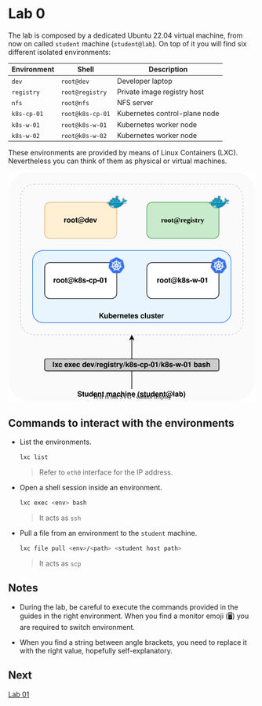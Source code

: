 # Lab 0

The lab is composed by a dedicated Ubuntu 22.04 virtual machine, from now on called `student` machine (`student@lab`).
On top of it you will find six different isolated environments:

| Environment | Shell | Description |
|---|---|---|
| `dev` | `root@dev` | Developer laptop |
| `registry` | `root@registry` | Private image registry host |
| `nfs` | `root@nfs` | NFS server |
| `k8s-cp-01` | `root@k8s-cp-01` | Kubernetes control-plane node |
| `k8s-w-01` | `root@k8s-w-01` | Kubernetes worker node |
| `k8s-w-02` | `root@k8s-w-02` | Kubernetes worker node |

These environments are provided by means of Linux Containers (LXC). Nevertheless you can think of them as physical or virtual machines.

![Lab](./img/lab.svg "Lab environment")

## Commands to interact with the environments

* List the environments.
  ```sh
  lxc list
  ```
  > Refer to `eth0` interface for the IP address.

* Open a shell session inside an environment.
  ```sh
  lxc exec <env> bash
  ```
  > It acts as `ssh`

* Pull a file from an environment to the `student` machine.
  ```sh
  lxc file pull <env>/<path> <student host path>
  ```
  > It acts as `scp`

## Notes

* During the lab, be careful to execute the commands provided in the guides in the right environment. When you find a monitor emoji (🖥️) you are required to switch environment.

* When you find a string between angle brackets, you need to replace it with the right value, hopefully self-explanatory.

## Next

[Lab 01](./lab01.md)